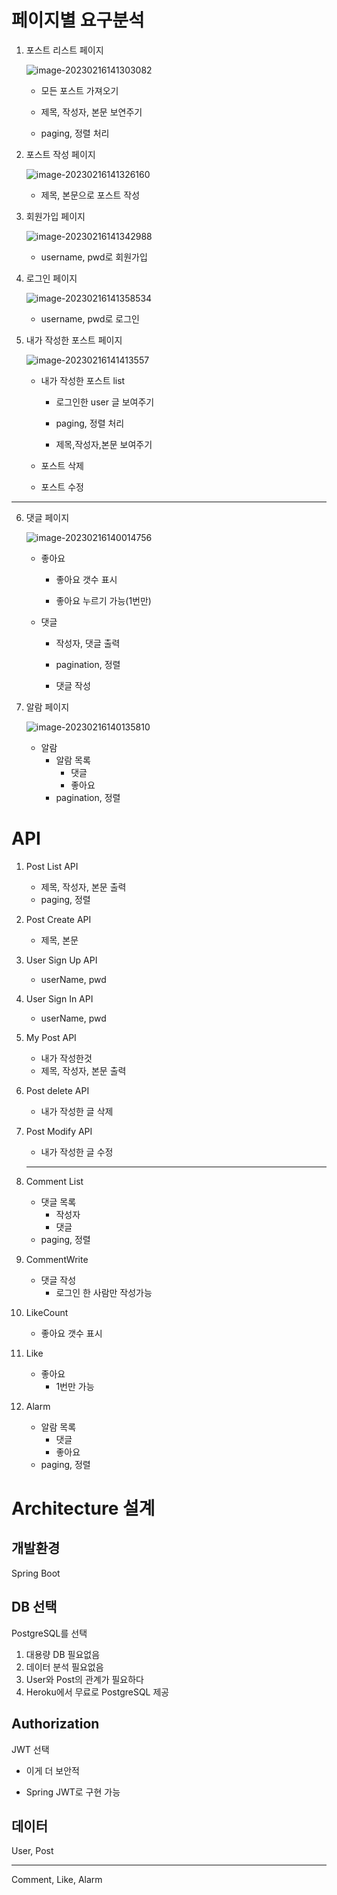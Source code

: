 # 페이지별 요구분석

1. 포스트 리스트 페이지

   ![image-20230216141303082](md-images/image-20230216141303082.png)

   * 모든 포스트 가져오기

   * 제목, 작성자, 본문 보연주기

   * paging, 정렬 처리

2. 포스트 작성 페이지

   ![image-20230216141326160](md-images/image-20230216141326160.png)

   * 제목, 본문으로 포스트 작성

3. 회원가입 페이지

   ![image-20230216141342988](md-images/image-20230216141342988.png)

   * username, pwd로 회원가입

4. 로그인 페이지

   ![image-20230216141358534](md-images/image-20230216141358534.png)

   * username, pwd로 로그인

5. 내가 작성한 포스트 페이지

   ![image-20230216141413557](md-images/image-20230216141413557.png)
   
   * 내가 작성한 포스트 list
   
     * 로그인한 user 글 보여주기
   
     * paging, 정렬 처리
   
     * 제목,작성자,본문 보여주기
   
   * 포스트 삭제
   
   * 포스트 수정



---

6. 댓글 페이지

   ![image-20230216140014756](md-images/image-20230216140014756.png)

   * 좋아요
     * 좋아요 갯수 표시

     * 좋아요 누르기 가능(1번만)
   * 댓글

     * 작성자, 댓글 출력 

     * pagination, 정렬

     * 댓글 작성



7. 알람 페이지

   ![image-20230216140135810](md-images/image-20230216140135810.png)

   * 알람
     * 알람 목록
       * 댓글
       * 좋아요
     * pagination, 정렬



# API

1. Post List API

   * 제목, 작성자, 본문 출력
   * paging, 정렬

2. Post Create API

   * 제목, 본문

3. User Sign Up API

   * userName, pwd

4. User Sign In API

   * userName, pwd

5. My Post API

   * 내가 작성한것
   * 제목, 작성자, 본문 출력

6. Post delete API

   * 내가 작성한 글 삭제

7. Post Modify API

   * 내가 작성한 글 수정

   ---

8. Comment List

   * 댓글 목록
     * 작성자
     * 댓글
   * paging, 정렬

9. CommentWrite

   * 댓글 작성
     * 로그인 한 사람만 작성가능

10. LikeCount

    * 좋아요 갯수 표시

11. Like

    * 좋아요
      * 1번만 가능

12. Alarm

    * 알람 목록
      * 댓글
      * 좋아요
    * paging, 정렬



# Architecture 설계

## 개발환경

Spring Boot



## DB 선택

PostgreSQL를 선택

1. 대용량 DB 필요없음
2. 데이터 분석 필요없음
3. User와 Post의 관계가 필요하다
4. Heroku에서 무료로 PostgreSQL 제공



## Authorization 

JWT 선택

* 이게 더 보안적

* Spring JWT로 구현 가능



## 데이터

User, Post

---

Comment, Like, Alarm